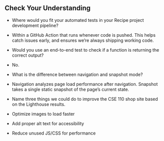 ## Check Your Understanding

- Where would you fit your automated tests in your Recipe project development pipeline?  
- Within a GitHub Action that runs whenever code is pushed. This helps catch issues early, and ensures we’re always shipping working code.

- Would you use an end-to-end test to check if a function is returning the correct output?  
- No. 

- What is the difference between navigation and snapshot mode?  
- Navigation analyzes page load performance after navigation. Snapshot takes a single static snapshot of the page’s current state.

- Name three things we could do to improve the CSE 110 shop site based on the Lighthouse results.  
- Optimize images to load faster  
- Add proper alt text for accessibility  
- Reduce unused JS/CSS for performance





